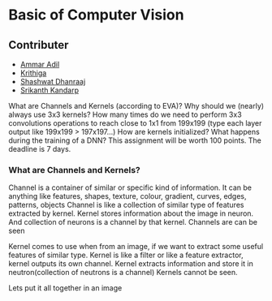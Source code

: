 # Basic of Computer Vision

## Contributer
* [Ammar Adil](https://github.com/adilsammar)
* [Krithiga](https://github.com/BottleSpink)
* [Shashwat Dhanraaj](https://github.com/sdhanraaj12)
* [Srikanth Kandarp](https://github.com/Srikanth-Kandarp)

What are Channels and Kernels (according to EVA)?
Why should we (nearly) always use 3x3 kernels?
How many times do we need to perform 3x3 convolutions operations to reach close to 1x1 from 199x199 (type each layer output like 199x199 > 197x197...)
How are kernels initialized? 
What happens during the training of a DNN?
This assignment will be worth 100 points. The deadline is 7 days. 

### What are Channels and Kernels? 
Channel is a container of similar  or specific kind of information. It can be anything like features, shapes, texture, colour, gradient, curves, edges, patterns, objects
Channel is like a collection of similar type of features extracted by kernel. Kernel stores information about the image in neuron. And collection of neurons is a channel by that kernel.
Channels are can be seen

Kernel comes to use when from an image, if we want to extract some useful features of similar type.
Kernel is like a filter or like a feature extractor, kernel outputs its own channel.
Kernel extracts information and store it in neutron(collection of neutrons is a channel)
Kernels cannot be seen.

Lets put it all together in an image
